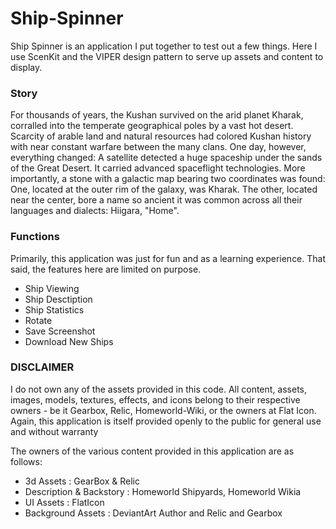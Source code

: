 # Ship-Spinner
Ship Spinner is an application I put together to test out a few things. Here I use ScenKit and the VIPER design pattern to serve up assets and content to display. 

### Story
For thousands of years, the Kushan survived on the arid planet Kharak, corralled into the temperate geographical poles by a vast hot desert. Scarcity of arable land and natural resources had colored Kushan history with near constant warfare between the many clans. One day, however, everything changed: A satellite detected a huge spaceship under the sands of the Great Desert. It carried advanced spaceflight technologies. More importantly, a stone with a galactic map bearing two coordinates was found: One, located at the outer rim of the galaxy, was Kharak. The other, located near the center, bore a name so ancient it was common across all their languages and dialects: Hiigara, "Home".

### Functions
Primarily, this application was just for fun and as a learning experience. That said, the features here are limited on purpose.

- Ship Viewing
- Ship Desctiption
- Ship Statistics
- Rotate
- Save Screenshot
- Download New Ships

### DISCLAIMER
I do not own any of the assets provided in this code. All content, assets, images, models, textures, effects, and icons belong to their respective owners - be it Gearbox, Relic, Homeworld-Wiki, or the owners at Flat Icon. Again, this application is itself provided openly to the public for general use and without warranty

The owners of the various content provided in this application are as follows:
- 3d Assets : GearBox & Relic
- Description & Backstory : Homeworld Shipyards, Homeworld Wikia
- UI Assets : FlatIcon
- Background Assets : DeviantArt Author and Relic and Gearbox
